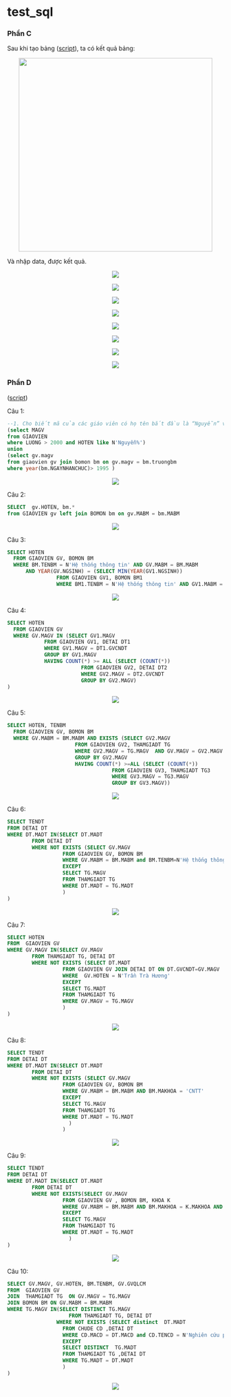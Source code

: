 # test_sql

### Phần C

Sau khi tạo bảng ([script](https://github.com/ke666/test_sql/blob/main/tao_bang.sql)), ta có kết quả bảng:
<p align="center"> <img src="img/luocdo.png" width="450"> </p>

Và nhập data, được kết quả. 

<p align="center"> <img src="img/CV.png" width=""> </p>
<p align="center"> <img src="img/dt.png" width=""> </p>
<p align="center"> <img src="img/BM.png" width=""> </p>
<p align="center"> <img src="img/Chude.png" width=""> </p>
<p align="center"> <img src="img/khoa.png" width=""> </p>
<p align="center"> <img src="img/thamgia.png" width=""> </p>
<p align="center"> <img src="img/ngthan.png" width=""> </p>
<p align="center"> <img src="img/gv_dt.png" width=""> </p>







### Phần D 
([script](https://github.com/ke666/test_sql/blob/main/tao_bang.sql))

Câu 1: 
```SQL
--1. Cho biết mã của các giáo viên có họ tên bắt đầu là “Nguyễn” và lương trên $2000 
(select MAGV
from GIAOVIEN 
where LUONG > 2000 and HOTEN like N'Nguyễn%')
union
(select gv.magv
from giaovien gv join bomon bm on gv.magv = bm.truongbm
where year(bm.NGAYNHANCHUC)> 1995 )
```
<p align="center"> <img src="img/1.png" width=""> </p>

Câu 2:
```SQL
SELECT  gv.HOTEN, bm.* 
from GIAOVIEN gv left join BOMON bm on gv.MABM = bm.MABM
```
<p align="center"> <img src="img/2.png" width=""> </p>

Câu 3:
```SQL
SELECT HOTEN
  FROM GIAOVIEN GV, BOMON BM
  WHERE BM.TENBM = N'Hệ thống thông tin' AND GV.MABM = BM.MABM
      AND YEAR(GV.NGSINH) = (SELECT MIN(YEAR(GV1.NGSINH))
                FROM GIAOVIEN GV1, BOMON BM1
                WHERE BM1.TENBM = N'Hệ thống thông tin' AND GV1.MABM = BM1.MABM)
```
<p align="center"> <img src="img/3.png" width=""> </p>

Câu 4:
```SQL
SELECT HOTEN
  FROM GIAOVIEN GV
  WHERE GV.MAGV IN (SELECT GV1.MAGV
            FROM GIAOVIEN GV1, DETAI DT1
            WHERE GV1.MAGV = DT1.GVCNDT 
            GROUP BY GV1.MAGV
            HAVING COUNT(*) >= ALL (SELECT (COUNT(*))
                        FROM GIAOVIEN GV2, DETAI DT2
                        WHERE GV2.MAGV = DT2.GVCNDT 
                        GROUP BY GV2.MAGV)
)
```

<p align="center"> <img src="img/4.png" width=""> </p>

Câu 5:
```SQL
SELECT HOTEN, TENBM
  FROM GIAOVIEN GV, BOMON BM
  WHERE GV.MABM = BM.MABM AND EXISTS (SELECT GV2.MAGV
                      FROM GIAOVIEN GV2, THAMGIADT TG
                      WHERE GV2.MAGV = TG.MAGV  AND GV.MAGV = GV2.MAGV
                      GROUP BY GV2.MAGV
                      HAVING COUNT(*) >=ALL (SELECT (COUNT(*))
                                  FROM GIAOVIEN GV3, THAMGIADT TG3
                                  WHERE GV3.MAGV = TG3.MAGV
                                  GROUP BY GV3.MAGV))
```
<p align="center"> <img src="img/5.png" width=""> </p>

Câu 6:
```SQL
SELECT TENDT
FROM DETAI DT
WHERE DT.MADT IN(SELECT DT.MADT
        FROM DETAI DT
        WHERE NOT EXISTS (SELECT GV.MAGV
                  FROM GIAOVIEN GV, BOMON BM
                  WHERE GV.MABM = BM.MABM and BM.TENBM=N'Hệ thống thông tin'                               
                  EXCEPT
                  SELECT TG.MAGV
                  FROM THAMGIADT TG
                  WHERE DT.MADT = TG.MADT  
                  )
)  
```
<p align="center"> <img src="img/6.png" width=""> </p>

Câu 7:
```SQL
SELECT HOTEN
FROM  GIAOVIEN GV
WHERE GV.MAGV IN(SELECT GV.MAGV
        FROM THAMGIADT TG, DETAI DT
        WHERE NOT EXISTS (SELECT DT.MADT
                  FROM GIAOVIEN GV JOIN DETAI DT ON DT.GVCNDT=GV.MAGV
                  WHERE  GV.HOTEN = N'Trần Trà Hương'
                  EXCEPT
                  SELECT TG.MADT
                  FROM THAMGIADT TG
                  WHERE GV.MAGV = TG.MAGV 
                  )
)  
```
<p align="center"> <img src="img/7.png" width=""> </p>

Câu 8:
```SQL
SELECT TENDT
FROM DETAI DT
WHERE DT.MADT IN(SELECT DT.MADT
        FROM DETAI DT
        WHERE NOT EXISTS (SELECT GV.MAGV
                  FROM GIAOVIEN GV, BOMON BM
                  WHERE GV.MABM = BM.MABM AND BM.MAKHOA = 'CNTT'
                  EXCEPT
                  SELECT TG.MAGV
                  FROM THAMGIADT TG
                  WHERE DT.MADT = TG.MADT
                    )
                  )
```
<p align="center"> <img src="img/8.png" width=""> </p>

Câu 9:
```SQL
SELECT TENDT
FROM DETAI DT
WHERE DT.MADT IN(SELECT DT.MADT
        FROM DETAI DT
        WHERE NOT EXISTS(SELECT GV.MAGV
                  FROM GIAOVIEN GV , BOMON BM, KHOA K
                  WHERE GV.MABM = BM.MABM AND BM.MAKHOA = K.MAKHOA AND K.TENKHOA=N'Sinh học'
                  EXCEPT
                  SELECT TG.MAGV
                  FROM THAMGIADT TG
                  WHERE DT.MADT = TG.MADT
                    )
)
```
<p align="center"> <img src="img/9.png" width=""> </p>

Câu 10:
```SQL
SELECT GV.MAGV, GV.HOTEN, BM.TENBM, GV.GVQLCM
FROM  GIAOVIEN GV
JOIN  THAMGIADT TG  ON GV.MAGV = TG.MAGV
JOIN BOMON BM ON GV.MABM = BM.MABM
WHERE TG.MAGV IN(SELECT DISTINCT TG.MAGV
					FROM THAMGIADT TG, DETAI DT
				WHERE NOT EXISTS (SELECT distinct  DT.MADT
                  FROM CHUDE CD ,DETAI DT 
                  WHERE CD.MACD = DT.MACD and CD.TENCD = N'Nghiên cứu phát triển'
                  EXCEPT
                  SELECT DISTINCT  TG.MADT
                  FROM THAMGIADT TG ,DETAI DT 
                  WHERE TG.MADT = DT.MADT
                  )
)  

```
<p align="center"> <img src="img/10.png" width=""> </p>
